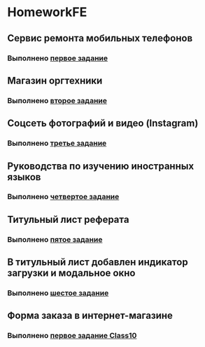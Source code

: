# HomeworkFE
## Сервис ремонта мобильных телефонов
### Выполнено [первое задание](https://github.com/Mariya-hub/HomeworkFE/blob/master/Class05/Task1/index.html)

## Магазин оргтехники
### Выполнено [второе задание](https://github.com/Mariya-hub/HomeworkFE/blob/master/Class05/Task2/index.html)

## Соцсеть фотографий и видео (Instagram)
### Выполнено [третье задание](https://github.com/Mariya-hub/HomeworkFE/blob/master/Class07/Task1/index.html)

## Руководства по изучению иностранных языков
### Выполнено [четвертое задание](https://github.com/Mariya-hub/HomeworkFE/blob/master/Class07/Task2/index.html)

## Титульный лист реферата
### Выполнено [пятое задание](https://github.com/Mariya-hub/HomeworkFE/blob/master/Class08/Task1/index.html)

## В титульный лист добавлен индикатор загрузки и модальное окно
### Выполнено [шестое задание](https://github.com/Mariya-hub/MariyaU-Hw-FE/blob/master/Class09/index.html)

## Форма заказа в интернет-магазине
### Выполнено [первое задание Class10](https://github.com/Mariya-hub/MariyaU-Hw-FE/blob/master/Class10/Task1/cart.html)
